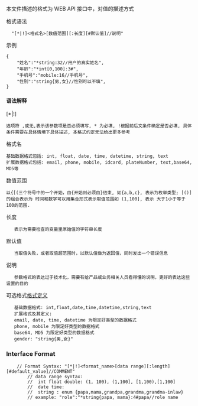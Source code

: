 
本文件描述的格式为 WEB API 接口中，对值的描述方式

格式语法 
```
  "[*|!]<格式名>[数值范围][:长度][#默认值]//说明"
```
示例
```
{
	"姓名":"*string:32//用户的真实姓名",
	"年龄":"*int[0,100]:3#",
	"手机号":"mobile:16//手机号",
	"性别":"string{男,女}//性别可以不填",
}
```

#### 语法解释
[*|!] 
```
选项符 ,或无,表示该参数项是否必须填写, * 为必填, !根据前后文条件确定是否必填, 具体条件需要在具体情境下具体描述, 本格式约定无法给出更多参考
```

格式名
```
基础数据格式包括: int, float, date, time, datetime, string, text
扩展数据格式包括: email, phone, mobile, idcard, plateNumber, text,base64, MD5等
```
数值范围
```
以{[(三个符号中的一个开始，由{开始则必须由}结束, 如{a,b,c}, 表示为枚举类型; [()] 的组合表示为 时间和数字可以用集合形式表示取值范围如 (1,100], 表示 大于1小于等于100的范围.
```

长度
```
   表示为需要检查的变量里原始值的字符串长度
```

默认值
```
   当取值失败，或者取值超范围时，以默认值做为返回值，同时发出一个错误信息
```

说明
```
   参数格式的表达过于技术化，需要有给产品或业务相关人员看得懂的说明，更好的表达这些设置的目的
```

可选格式[格式定义](format)

```
   基础数据格式: int,float,date,time,datetime,string,text 
   扩展格式及其定义:
   email, date, time, datetime 为限定好类型的数据格式
   phone, mobile 为限定好类型的数据格式
   base64, MD5 为限定好类型的数据格式
   gender: "string{男,女}"
```


### Interface Format 
```
    // Format Syntax: "[*|!]<format_name>[data range][:length][#default_value]//COMMENT"
		// data range syntax:
		// 	int float double: (1, 100), (1,100], [1,100),[1,100] 
		//  date time: 
		//  string : enum {papa,mama,grandpa,grandma,grandma-inlaw}
		// example: "role":"*string{papa, mama}:4#papa//role name 
```
